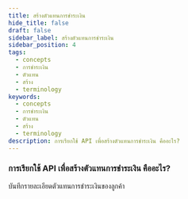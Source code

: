```yaml
---
title: สร้างตัวแทนการชำระเงิน
hide_title: false
draft: false
sidebar_label: สร้างตัวแทนการชำระเงิน
sidebar_position: 4
tags:
  - concepts
  - การชำระเงิน
  - ตัวแทน
  - สร้าง
  - terminology
keywords:
  - concepts
  - การชำระเงิน
  - ตัวแทน
  - สร้าง
  - terminology
description: การเรียกใช้ API เพื่อสร้างตัวแทนการชำระเงิน คืออะไร?
---
```


### การเรียกใช้ API เพื่อสร้างตัวแทนการชำระเงิน คืออะไร?

บันทึกรายละเอียดตัวแทนการชำระเงินของลูกค้า
